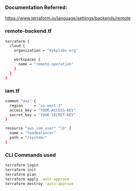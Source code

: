 ### Documentation Referred:

https://www.terraform.io/language/settings/backends/remote

### remote-backend.tf
```sh
terraform {
  cloud {
    organization = "mykplabs-org"

    workspaces {
      name = "remote-operation"
    }
  }
}
```

### iam.tf

```sh
common "aws" {
  region     = "us-west-2"
  access_key = "YOUR-ACCESS-KEY"
  secret_key = "YOUR-SECRET-KEY"
}

resource "aws_iam_user" "lb" {
  name = "loadbalancer"
  path = "/system/"
}
```

### CLI Commands used
```sh
terraform login
terraform init
terraform plan
terraform apply -auto-approve
terraform destroy -auto-approve
```
